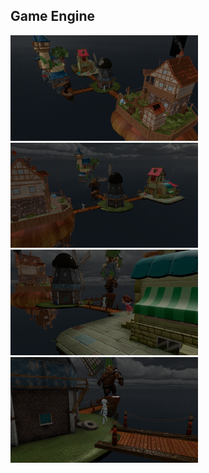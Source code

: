 
## Game Engine

<img src="https://github.com/yngccc/agby/blob/master/misc/screenshot_0.png" width="300"> <img src="https://github.com/yngccc/agby/blob/master/misc/screenshot_1.png" width="300">
<img src="https://github.com/yngccc/agby/blob/master/misc/screenshot_2.png" width="300"> <img src="https://github.com/yngccc/agby/blob/master/misc/screenshot_3.png" width="300">

